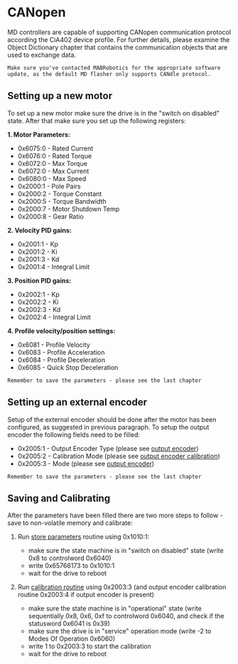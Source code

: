 # CANopen

MD controllers are capable of supporting CANopen communication protocol according the CiA402 device
profile. For further details, please examine the Object Dictionary chapter that contains the
communication objects that are used to exchange data.

```{note}
Make sure you've contacted MABRobotics for the appropriate software update, as the default MD flasher only supports CANdle protocol. 
```

## Setting up a new motor

To set up a new motor make sure the drive is in the "switch on disabled" state. After that make sure
you set up the following registers:

**1. Motor Parameters:**

- 0x6075:0 - Rated Current
- 0x6076:0 - Rated Torque
- 0x6072:0 - Max Torque
- 0x6072:0 - Max Current
- 0x6080:0 - Max Speed
- 0x2000:1 - Pole Pairs
- 0x2000:2 - Torque Constant
- 0x2000:5 - Torque Bandwidth
- 0x2000:7 - Motor Shutdown Temp
- 0x2000:8 - Gear Ratio

**2. Velocity PID gains:**

- 0x2001:1 - Kp
- 0x2001:2 - Ki
- 0x2001:3 - Kd
- 0x2001:4 - Integral Limit

**3. Position PID gains:**

- 0x2002:1 - Kp
- 0x2002:2 - Ki
- 0x2002:3 - Kd
- 0x2002:4 - Integral Limit

**4. Profile velocity/position settings:**

- 0x6081 - Profile Velocity
- 0x6083 - Profile Acceleration
- 0x6084 - Profile Deceleration
- 0x6085 - Quick Stop Deceleration

```{note}
Remember to save the parameters - please see the last chapter 
```

## Setting up an external encoder

Setup of the external encoder should be done after the motor has been configured, as suggested in
previous paragraph. To setup the output encoder the following fields need to be filled:

- 0x2005:1 - Output Encoder Type (please see [output encoder](output_encoder_legacy))
- 0x2005:2 - Calibration Mode (please see
  [output encoder calibration](output_encoder_calibration_legacy))
- 0x2005:3 - Mode (please see [output encoder](output_encoder_legacy))

```{note}
Remember to save the parameters - please see the last chapter 
```

## Saving and Calibrating

After the parameters have been filled there are two more steps to follow - save to non-volatile
memory and calibrate:

1. Run [store parameters](store_parameters_legacy) routine using 0x1010:1:

   - make sure the state machine is in "switch on disabled" state (write 0x8 to controlword 0x6040)
   - write 0x65766173 to 0x1010:1
   - wait for the drive to reboot

1. Run [calibration routine](system_command_legacy) using 0x2003:3 (and output encoder calibration
   routine 0x2003:4 if output encoder is present)

   - make sure the state machine is in "operational" state (write sequentially 0x8, 0x6, 0xf to
     controlword 0x6040, and check if the statusword 0x6041 is 0x39)
   - make sure the drive is in "service" operation mode (write -2 to Modes Of Operation 0x6060)
   - write 1 to 0x2003:3 to start the calibration
   - wait for the drive to reboot
